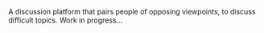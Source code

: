 A discussion platform that pairs people of opposing viewpoints, to discuss difficult topics. Work in progress...
